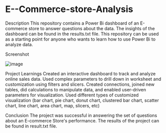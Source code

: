 # E--Commerce-store-Analysis
Description
This repository contains a Power Bi dashboard of an E-commerce store to answer questions about the data. The insights of the dashboard can be found in the results.txt file. This repository can be used as a starting point for anyone who wants to learn how to use Power Bi to analyze data.

Screenshot

![image](https://github.com/Nehapatil55/E--Commerce-store-Analysis/assets/95535184/cb209fa4-df06-412e-9655-5154824d0009)













Project Learnings
Created an interactive dashboard to track and analyze online sales data.
Used complex parameters to drill down in worksheet and customization using filters and slicers.
Created connections, joined new tables, did calculations to manipulate data, and enabled user-driven parameters for visualization.
Used different types of customized visualization (bar chart, pie chart, donut chart, clustered bar chart, scatter chart, line chart, area chart, map, slicers, etc)

Conclusion
The project was successful in answering the set of questions about an E-commerce Store's performance. The results of the project can be found in result.txt file.
